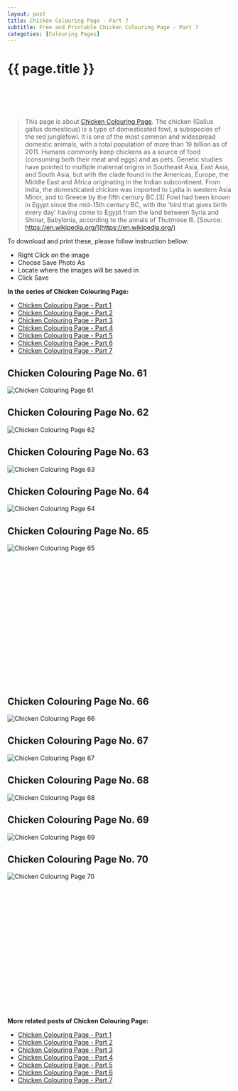 ```yaml
---
layout: post
title: Chicken Colouring Page - Part 7
subtitle: Free and Printable Chicken Colouring Page - Part 7
categoties: [Colouring Pages]
---
```

{{ page.title }}
================
<script async src="//pagead2.googlesyndication.com/pagead/js/adsbygoogle.js"></script><!-- UnderTitleAds --> <ins class="adsbygoogle" style="display:inline-block;width:468px;height:60px" data-ad-client="ca-pub-6753140515841889" data-ad-slot="4010138290"></ins><script> (adsbygoogle = window.adsbygoogle || []).push({}); </script>

> This page is about [Chicken Colouring Page](https://freecoloringpages.github.io/). The chicken (Gallus gallus domesticus) is a type of domesticated fowl, a subspecies of the red junglefowl. It is one of the most common and widespread domestic animals, with a total population of more than 19 billion as of 2011. Humans commonly keep chickens as a source of food (consuming both their meat and eggs) and as pets. Genetic studies have pointed to multiple maternal origins in Southeast Asia, East Asia, and South Asia, but with the clade found in the Americas, Europe, the Middle East and Africa originating in the Indian subcontinent. From India, the domesticated chicken was imported to Lydia in western Asia Minor, and to Greece by the fifth century BC.[3] Fowl had been known in Egypt since the mid-15th century BC, with the 'bird that gives birth every day' having come to Egypt from the land between Syria and Shinar, Babylonia, according to the annals of Thutmose III. [Source: https://en.wikipedia.org/](https://en.wikipedia.org/)

To download and print these, please follow instruction bellow:
* Right Click on the image 
* Choose Save Photo As 
* Locate where the images will be saved in 
* Click Save

**In the series of Chicken Colouring Page:**

* [Chicken Colouring Page - Part 1](https://freecoloringpages.github.io/2017/12/05/Chicken-Colouring-Page-part-1.html)
* [Chicken Colouring Page - Part 2](https://freecoloringpages.github.io/2017/12/05/Chicken-Colouring-Page-part-2.html)
* [Chicken Colouring Page - Part 3](https://freecoloringpages.github.io/2017/12/05/Chicken-Colouring-Page-part-3.html)
* [Chicken Colouring Page - Part 4](https://freecoloringpages.github.io/2017/12/05/Chicken-Colouring-Page-part-4.html)
* [Chicken Colouring Page - Part 5](https://freecoloringpages.github.io/2017/12/05/Chicken-Colouring-Page-part-5.html)
* [Chicken Colouring Page - Part 6](https://freecoloringpages.github.io/2017/12/05/Chicken-Colouring-Page-part-6.html)
* [Chicken Colouring Page - Part 7](https://freecoloringpages.github.io/2017/12/05/Chicken-Colouring-Page-part-7.html)

## Chicken Colouring Page No. 61
![Chicken Colouring Page 61](https://freecoloringpages.github.io/img3/Chicken-Colouring-Page%20(61).jpg "Chicken Colouring Page 61")

## Chicken Colouring Page No. 62
![Chicken Colouring Page 62](https://freecoloringpages.github.io/img3/Chicken-Colouring-Page%20(62).jpg "Chicken Colouring Page 62")

## Chicken Colouring Page No. 63
![Chicken Colouring Page 63](https://freecoloringpages.github.io/img3/Chicken-Colouring-Page%20(63).jpg "Chicken Colouring Page 63")

## Chicken Colouring Page No. 64
![Chicken Colouring Page 64](https://freecoloringpages.github.io/img3/Chicken-Colouring-Page%20(64).jpg "Chicken Colouring Page 64")

## Chicken Colouring Page No. 65
![Chicken Colouring Page 65](https://freecoloringpages.github.io/img3/Chicken-Colouring-Page%20(65).jpg "Chicken Colouring Page 65")

<script async src="//pagead2.googlesyndication.com/pagead/js/adsbygoogle.js"></script><!-- Texxtonly --><ins class="adsbygoogle" style="display:inline-block;width:336px;height:280px" data-ad-client="ca-pub-6753140515841889" data-ad-slot="3207852233"></ins><script>(adsbygoogle = window.adsbygoogle || []).push({}); </script>

## Chicken Colouring Page No. 66
![Chicken Colouring Page 66](https://freecoloringpages.github.io/img3/Chicken-Colouring-Page%20(66).jpg "Chicken Colouring Page 66")

## Chicken Colouring Page No. 67
![Chicken Colouring Page 67](https://freecoloringpages.github.io/img3/Chicken-Colouring-Page%20(67).jpg "Chicken Colouring Page 67")

## Chicken Colouring Page No. 68
![Chicken Colouring Page 68](https://freecoloringpages.github.io/img3/Chicken-Colouring-Page%20(68).jpg "Chicken Colouring Page 68")

## Chicken Colouring Page No. 69
![Chicken Colouring Page 69](https://freecoloringpages.github.io/img3/Chicken-Colouring-Page%20(69).jpg "Chicken Colouring Page 69")

## Chicken Colouring Page No. 70
![Chicken Colouring Page 70](https://freecoloringpages.github.io/img3/Chicken-Colouring-Page%20(70).jpg "Chicken Colouring Page 70")

<script async src="//pagead2.googlesyndication.com/pagead/js/adsbygoogle.js"></script><!-- Texxtonly --><ins class="adsbygoogle" style="display:inline-block;width:336px;height:280px" data-ad-client="ca-pub-6753140515841889" data-ad-slot="3207852233"></ins><script>(adsbygoogle = window.adsbygoogle || []).push({}); </script>

**More related posts of Chicken Colouring Page:**

* [Chicken Colouring Page - Part 1](https://freecoloringpages.github.io/2017/12/05/Chicken-Colouring-Page-part-1.html)
* [Chicken Colouring Page - Part 2](https://freecoloringpages.github.io/2017/12/05/Chicken-Colouring-Page-part-2.html)
* [Chicken Colouring Page - Part 3](https://freecoloringpages.github.io/2017/12/05/Chicken-Colouring-Page-part-3.html)
* [Chicken Colouring Page - Part 4](https://freecoloringpages.github.io/2017/12/05/Chicken-Colouring-Page-part-4.html)
* [Chicken Colouring Page - Part 5](https://freecoloringpages.github.io/2017/12/05/Chicken-Colouring-Page-part-5.html)
* [Chicken Colouring Page - Part 6](https://freecoloringpages.github.io/2017/12/05/Chicken-Colouring-Page-part-6.html)
* [Chicken Colouring Page - Part 7](https://freecoloringpages.github.io/2017/12/05/Chicken-Colouring-Page-part-7.html)

